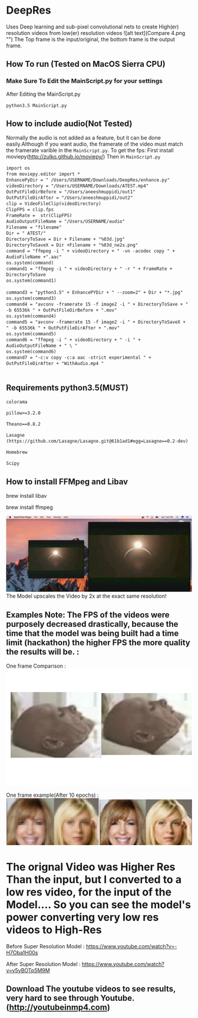 # DeepRes

Uses Deep learning and sub-pixel convolutional nets to create High(er) resolution videos from low(er) resolution videos
![alt text](Compare 4.png "")
The Top frame is the input/original, the bottom frame is the output frame.

## How To run (Tested on MacOS Sierra CPU)

### Make Sure To Edit the MainScript.py for your settings

After Editing the MainScript.py

```
python3.5 MainScript.py
```
## How to include audio(Not Tested)

Normally the audio is not added as a feature, but it can be done easily.Although if you want audio, the framerate of the video must match the framerate varible in the ``` MainScript.py ```. To get the fps:
First install moviepy(http://zulko.github.io/moviepy/)
Then in ```MainScript.py```
```
import os
from moviepy.editor import *
EnhancePyDir = " /Users/USERNAME/Downloads/DeepRes/enhance.py"
videoDirectory = "/Users/USERNAME/Downloads/ATEST.mp4"
OutPutFileDirBefore = "/Users/aneeshmuppidi/out1"
OutPutFileDirAfter = "/Users/aneeshmuppidi/out2"
clip = VideoFileClip(videoDirectory)
ClipFPS = clip.fps
FrameRate =  str(ClipFPS)
AudioOutputFileName = "/Users/USERNAME/audio" 
Filename = "filename"
Dir = " ATEST/"
DirectoryToSave = Dir + Filename + "%03d.jpg"
DirectoryToSaveX = Dir +Filename + "%03d_ne2x.png"
command = "ffmpeg -i " + videoDirectory + " -vn -acodec copy " + AudioFileName +".aac"
os.system(command)
command1 = "ffmpeg -i " + videoDirectory + " -r " + FrameRate + DirectoryToSave
os.system(command1)

command3 = "python3.5" + EnhancePYDir + " --zoom=2" + Dir + "*.jpg"
os.system(command3)
command4 = "avconv -framerate 15 -f image2 -i " + DirectoryToSave + "  -b 65536k " + OutPutFileDirBefore + ".mov"
os.system(command4)
command5 = "avconv -framerate 15 -f image2 -i " + DirectoryToSaveX +  " -b 65536k " + OutPutFileDirAfter + ".mov"
os.system(command5)
command6 = "ffmpeg -i " + videoDirectory + " -i " + AudioOutputFileName + " \ "
os.system(command6)
command7 = "-c:v copy -c:a aac -strict experimental " + OutPutFileDirAfter + "WithAudio.mp4 "


```


## Requirements python3.5(MUST) 


```
colorama
```
```
pillow>=3.2.0
```
```
Theano==0.8.2
```


```
Lasagne  (https://github.com/Lasagne/Lasagne.git@61b1ad1#egg=Lasagne==0.2-dev)
```
```
Homebrew
```
```
Scipy
```

## How to install FFMpeg and Libav

brew install libav

brew install ffmpeg


![alt text](Compare5.png "Compare5")
The Model  upscales the Video by 2x at the exact same resolution!

## Examples Note: The FPS of the videos were purposely decreased drastically, because the time that the model was being built had a time  limit (hackathon) the higher FPS the more quality the results will be. : 

One frame Comparison : ![alt text](Comparison.png "Space Odessey 2001")


One frame example(After 10 epochs) : ![alt text](Compare6.png "Compare6")

# The orignal Video was Higher Res Than the input, but I converted to a low res video, for the input of the Model.... So you can see the model's power converting very low res videos to High-Res

Before Super Resolution Model  :   https://www.youtube.com/watch?v=-H7Oba1H00s

After Super Resolution Model  : https://www.youtube.com/watch?v=v5yBOTp5M9M



## Download The youtube videos to see results, very hard to see through Youtube.  (http://youtubeinmp4.com)





